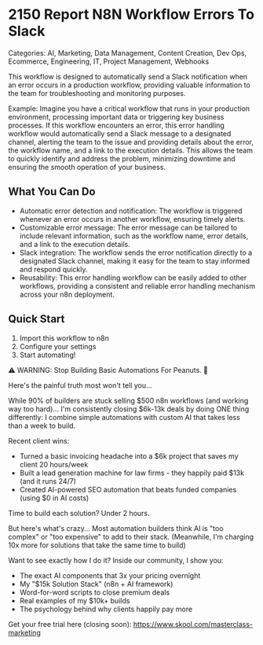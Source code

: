 # 2150 Report N8N Workflow Errors To Slack

Categories: AI, Marketing, Data Management, Content Creation, Dev Ops, Ecommerce, Engineering, IT, Project Management, Webhooks

This workflow is designed to automatically send a Slack notification when an error occurs in a production workflow, providing valuable information to the team for troubleshooting and monitoring purposes.

Example: Imagine you have a critical workflow that runs in your production environment, processing important data or triggering key business processes. If this workflow encounters an error, this error handling workflow would automatically send a Slack message to a designated channel, alerting the team to the issue and providing details about the error, the workflow name, and a link to the execution details. This allows the team to quickly identify and address the problem, minimizing downtime and ensuring the smooth operation of your business.

## What You Can Do
- Automatic error detection and notification: The workflow is triggered whenever an error occurs in another workflow, ensuring timely alerts.
- Customizable error message: The error message can be tailored to include relevant information, such as the workflow name, error details, and a link to the execution details.
- Slack integration: The workflow sends the error notification directly to a designated Slack channel, making it easy for the team to stay informed and respond quickly.
- Reusability: This error handling workflow can be easily added to other workflows, providing a consistent and reliable error handling mechanism across your n8n deployment.

## Quick Start
1. Import this workflow to n8n
2. Configure your settings
3. Start automating!

⚠️ WARNING: Stop Building Basic Automations For Peanuts. 🚫

Here's the painful truth most won't tell you...

While 90% of builders are stuck selling $500 n8n workflows (and working way too hard)...
I'm consistently closing $6k-13k deals by doing ONE thing differently:
I combine simple automations with custom AI that takes less than a week to build.

Recent client wins:
* Turned a basic invoicing headache into a $6k project that saves my client 20 hours/week
* Built a lead generation machine for law firms - they happily paid $13k (and it runs 24/7)
* Created AI-powered SEO automation that beats funded companies (using $0 in AI costs)

Time to build each solution? Under 2 hours.

But here's what's crazy...
Most automation builders think AI is "too complex" or "too expensive" to add to their stack.
(Meanwhile, I'm charging 10x more for solutions that take the same time to build)

Want to see exactly how I do it?
Inside our community, I show you:
* The exact AI components that 3x your pricing overnight
* My "$15k Solution Stack" (n8n + AI framework)
* Word-for-word scripts to close premium deals
* Real examples of my $10k+ builds
* The psychology behind why clients happily pay more

Get your free trial here (closing soon): https://www.skool.com/masterclass-marketing
